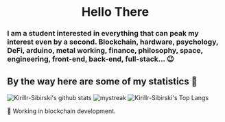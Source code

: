 <h1 align="center">Hello There </h1>

### I am a student interested in everything that can peak my interest even by a second. Blockchain, hardware, psychology, DeFi, arduino, metal working, finance, philosophy, space, engineering, front-end, back-end, full-stack... 😉

## By the way here are some of my statistics 🚀
![Kirillr-Sibirski's github stats](https://github-readme-stats.vercel.app/api?username=Kirillr-Sibirski&show_icons=true&theme=tokyonight)
<img src="https://github-readme-streak-stats.herokuapp.com/?user=Kirillr-Sibirski&theme=tokyonight" alt="mystreak"/>
![Kirillr-Sibirski's Top Langs](https://github-readme-stats.vercel.app/api/top-langs/?username=Kirillr-Sibirski&theme=tokyonight&layout=compact)

🌱 Working in blockchain development.
